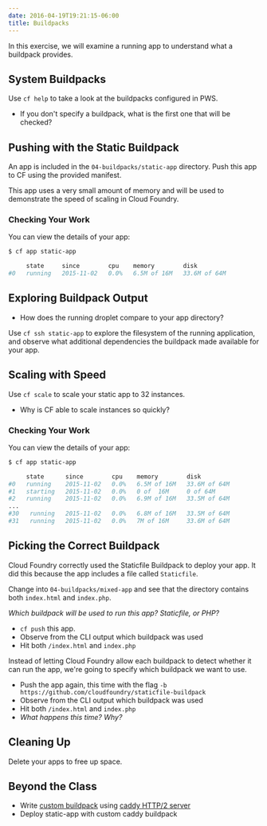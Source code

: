 ```yaml
---
date: 2016-04-19T19:21:15-06:00
title: Buildpacks
---
```


In this exercise, we will examine a running app to understand what a buildpack provides.

## System Buildpacks

Use `cf help` to take a look at the buildpacks configured in PWS.  

* If you don't specify a buildpack, what is the first one that will be checked?


## Pushing with the Static Buildpack

An app is included in the `04-buildpacks/static-app` directory.  Push this app to CF using the provided manifest.

This app uses a very small amount of memory and will be used to demonstrate the speed of scaling in Cloud Foundry.

### Checking Your Work

You can view the details of your app:

```sh
$ cf app static-app

     state     since        cpu    memory        disk
#0   running   2015-11-02   0.0%   6.5M of 16M   33.6M of 64M
```

## Exploring Buildpack Output

* How does the running droplet compare to your app directory?

Use `cf ssh static-app` to explore the filesystem of the running application, and observe what additional dependencies
the buildpack made available for your app.

## Scaling with Speed

Use `cf scale` to scale your static app to 32 instances.  

* Why is CF able to scale instances so quickly?


### Checking Your Work

You can view the details of your app:

```sh
$ cf app static-app

     state      since        cpu    memory        disk
#0   running    2015-11-02   0.0%   6.5M of 16M   33.6M of 64M
#1   starting   2015-11-02   0.0%   0 of  16M     0 of 64M
#2   running    2015-11-02   0.0%   6.9M of 16M   33.5M of 64M
...
#30   running   2015-11-02   0.0%   6.8M of 16M   33.5M of 64M
#31   running   2015-11-02   0.0%   7M of 16M     33.6M of 64M
```


## Picking the Correct Buildpack

Cloud Foundry correctly used the Staticfile Buildpack to deploy your app. It did this because the app includes a file 
called `Staticfile`.

Change into `04-buildpacks/mixed-app` and see that the directory contains both `index.html` and `index.php`. 

_Which buildpack will be used to run this app? Staticfile, or PHP?_

* `cf push` this app.
* Observe from the CLI output which buildpack was used
* Hit both `/index.html` and `index.php`

Instead of letting Cloud Foundry allow each buildpack to detect whether it can run the app, we're going to specify which buildpack we want to use.

* Push the app again, this time with the flag `-b https://github.com/cloudfoundry/staticfile-buildpack`
* Observe from the CLI output which buildpack was used
* Hit both `/index.html` and `index.php`
* _What happens this time? Why?_


## Cleaning Up

Delete your apps to free up space.

## Beyond the Class

  * Write [custom buildpack](https://docs.cloudfoundry.org/buildpacks/custom.html) using [caddy HTTP/2 server](https://caddyserver.com/)
  * Deploy static-app with custom caddy buildpack
